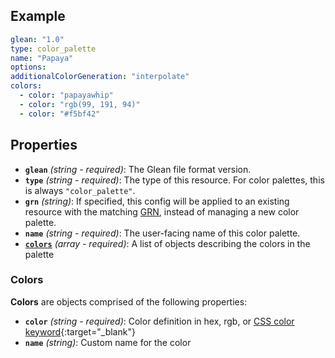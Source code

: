## Example

```yaml
glean: "1.0"
type: color_palette
name: "Papaya"
options:
additionalColorGeneration: "interpolate"
colors:
  - color: "papayawhip"
  - color: "rgb(99, 191, 94)"
  - color: "#f5bf42"
```

## Properties

- **`glean`** _(string - required)_: The Glean file format version.
- **`type`** _(string - required)_: The type of this resource. For color palettes, this is always `"color_palette"`.
- **`grn`** *(string)*: If specified, this config will be applied to an existing resource with the matching [GRN](../GRNs.md),
  instead of managing a new color palette.
- **`name`** _(string - required)_: The user-facing name of this color palette.
- **[`colors`](#colors)** _(array - required)_: A list of objects describing the colors in the palette

### Colors

**Colors** are objects comprised of the following properties:

- **`color`** _(string - required)_: Color definition in hex, rgb, or [CSS color keyword](https://www.w3.org/wiki/CSS/Properties/color/keywords){:target="\_blank"}
- **`name`** _(string)_: Custom name for the color
